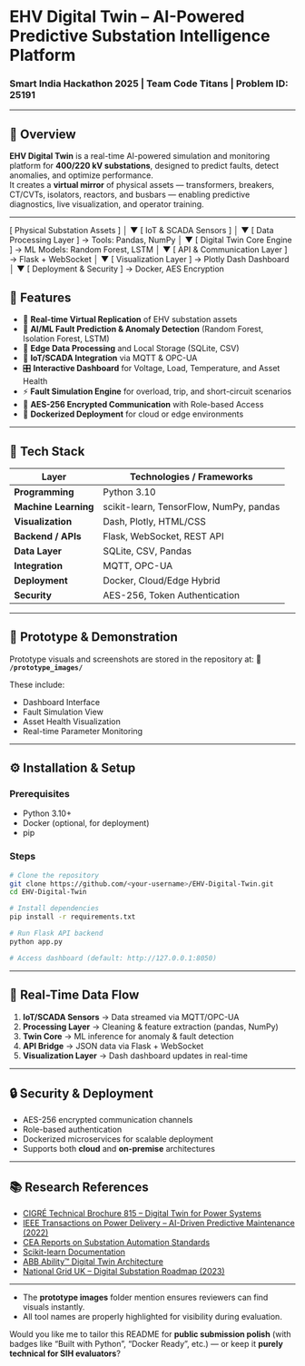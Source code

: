 # EHV Digital Twin – AI-Powered Predictive Substation Intelligence Platform  

### Smart India Hackathon 2025 | Team Code Titans | Problem ID: 25191  

---

## 🧠 Overview
**EHV Digital Twin** is a real-time AI-powered simulation and monitoring platform for **400/220 kV substations**, designed to predict faults, detect anomalies, and optimize performance.  
It creates a **virtual mirror** of physical assets — transformers, breakers, CT/CVTs, isolators, reactors, and busbars — enabling predictive diagnostics, live visualization, and operator training.

---
[ Physical Substation Assets ]
          │
          ▼
[ IoT & SCADA Sensors ]
          │
          ▼
[ Data Processing Layer ]
 → Tools: Pandas, NumPy
          │
          ▼
[ Digital Twin Core Engine ]
 → ML Models: Random Forest, LSTM
          │
          ▼
[ API & Communication Layer ]
 → Flask + WebSocket
          │
          ▼
[ Visualization Layer ]
 → Plotly Dash Dashboard
          │
          ▼
[ Deployment & Security ]
 → Docker, AES Encryption


## 🧩 Features

* 🔁 **Real-time Virtual Replication** of EHV substation assets
* 🤖 **AI/ML Fault Prediction & Anomaly Detection** (Random Forest, Isolation Forest, LSTM)
* 🧮 **Edge Data Processing** and Local Storage (SQLite, CSV)
* 📡 **IoT/SCADA Integration** via MQTT & OPC-UA
* 🎛️ **Interactive Dashboard** for Voltage, Load, Temperature, and Asset Health
* ⚡ **Fault Simulation Engine** for overload, trip, and short-circuit scenarios
* 🔐 **AES-256 Encrypted Communication** with Role-based Access
* 🐳 **Dockerized Deployment** for cloud or edge environments

---

## 🧰 Tech Stack

| Layer                | Technologies / Frameworks               |
| -------------------- | --------------------------------------- |
| **Programming**      | Python 3.10                             |
| **Machine Learning** | scikit-learn, TensorFlow, NumPy, pandas |
| **Visualization**    | Dash, Plotly, HTML/CSS                  |
| **Backend / APIs**   | Flask, WebSocket, REST API              |
| **Data Layer**       | SQLite, CSV, Pandas                     |
| **Integration**      | MQTT, OPC-UA                            |
| **Deployment**       | Docker, Cloud/Edge Hybrid               |
| **Security**         | AES-256, Token Authentication           |

---

## 🧪 Prototype & Demonstration

Prototype visuals and screenshots are stored in the repository at:
📂 **`/prototype_images/`**

These include:

* Dashboard Interface
* Fault Simulation View
* Asset Health Visualization
* Real-time Parameter Monitoring

---

## ⚙️ Installation & Setup

### Prerequisites

* Python 3.10+
* Docker (optional, for deployment)
* pip

### Steps

```bash
# Clone the repository
git clone https://github.com/<your-username>/EHV-Digital-Twin.git
cd EHV-Digital-Twin

# Install dependencies
pip install -r requirements.txt

# Run Flask API backend
python app.py

# Access dashboard (default: http://127.0.0.1:8050)
```

---

## 📡 Real-Time Data Flow

1. **IoT/SCADA Sensors** → Data streamed via MQTT/OPC-UA
2. **Processing Layer** → Cleaning & feature extraction (pandas, NumPy)
3. **Twin Core** → ML inference for anomaly & fault detection
4. **API Bridge** → JSON data via Flask + WebSocket
5. **Visualization Layer** → Dash dashboard updates in real-time

---

## 🔒 Security & Deployment

* AES-256 encrypted communication channels
* Role-based authentication
* Dockerized microservices for scalable deployment
* Supports both **cloud** and **on-premise** architectures

---

## 📚 Research References

* [CIGRÉ Technical Brochure 815 – Digital Twin for Power Systems](https://e-cigre.org/publication/815-digital-twin-for-power-systems)
* [IEEE Transactions on Power Delivery – AI-Driven Predictive Maintenance (2022)](https://ieeexplore.ieee.org/)
* [CEA Reports on Substation Automation Standards](https://cea.nic.in/)
* [Scikit-learn Documentation](https://scikit-learn.org/stable/)
* [ABB Ability™ Digital Twin Architecture](https://new.abb.com/process-automation/digital/abb-ability-digital-twin)
* [National Grid UK – Digital Substation Roadmap (2023)](https://www.nationalgrid.com/)

---


- The **prototype images** folder mention ensures reviewers can find visuals instantly.  
- All tool names are properly highlighted for visibility during evaluation.  

Would you like me to tailor this README for **public submission polish** (with badges like “Built with Python”, “Docker Ready”, etc.) — or keep it **purely technical for SIH evaluators**?
```
